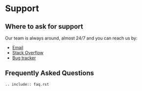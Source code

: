 # Support

## Where to ask for support

Our team is always around, almost 24/7 and you can reach us by:

- [Email](https://wordlift.io/contact-us/)
- [Stack Overflow](https://stackoverflow.com/questions/tagged/wordlift)
- [Bug tracker](https://github.com/insideout10/wordlift-plugin/issues)

## Frequently Asked Questions

```{eval-rst}
.. include:: faq.rst
```
